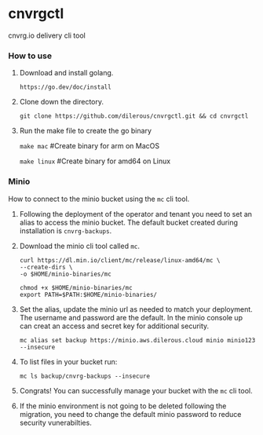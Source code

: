 # cnvrgctl
cnvrg.io delivery cli tool

### How to use
1. Download and install golang.

   `https://go.dev/doc/install`
2. Clone down the directory.

   `git clone https://github.com/dilerous/cnvrgctl.git && cd cnvrgctl`
3. Run the make file to create the go binary

   `make mac` #Create binary for arm on MacOS

   `make linux` #Create binary for amd64 on Linux

### Minio
How to connect to the minio bucket using the `mc` cli tool.
1. Following the deployment of the operator and tenant you need to set an alias
   to access the minio bucket. The default bucket created during installation is
   `cnvrg-backups`.
2. Download the minio cli tool called `mc`.
    ```
    curl https://dl.min.io/client/mc/release/linux-amd64/mc \
    --create-dirs \
    -o $HOME/minio-binaries/mc

    chmod +x $HOME/minio-binaries/mc
    export PATH=$PATH:$HOME/minio-binaries/
    ```
3. Set the alias, update the minio url as needed to match your deployment. The
   username and password are the default. In the minio console up can creat an
   access and secret key for additional security.

    `mc alias set backup https://minio.aws.dilerous.cloud minio minio123 --insecure`
4. To list files in your bucket run:

    `mc ls backup/cnvrg-backups --insecure`
5. Congrats! You can successfully manage your bucket with the `mc` cli tool.
6. If the minio environment is not going to be deleted following the migration,
   you need to change the default minio password to reduce security vunerabilties.
